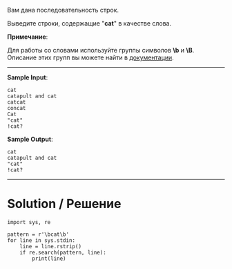 Вам дана последовательность строк.

Выведите строки, содержащие "**cat**" в качестве слова.

**Примечание**:

Для работы со словами используйте группы символов **\b** и **\B**. Описание этих групп вы можете найти в <a href="https://docs.python.org/3.5/library/re.html">документации</a>.

---

**Sample Input**:

```
cat
catapult and cat
catcat
concat
Cat
"cat"
!cat?
```

**Sample Output**:

```
cat
catapult and cat
"cat"
!cat?
```

---

# Solution / Решение

```
import sys, re

pattern = r'\bcat\b'
for line in sys.stdin:
    line = line.rstrip()
    if re.search(pattern, line):
        print(line)
```
